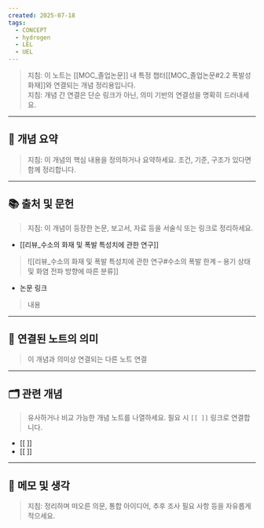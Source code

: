 ```yaml
---
created: 2025-07-18
tags:
  - CONCEPT
  - hydrogen
  - LEL
  - UEL
---
```

> 지침: 이 노트는 [[MOC_졸업논문]] 내 특정 챕터[[MOC_졸업논문#2.2 폭발성 화재]]와 연결되는 개념 정리용입니다.  
> 지침: 개념 간 연결은 단순 링크가 아닌, 의미 기반의 연결성을 명확히 드러내세요.  
---

## 🧩 개념 요약  
> 지침: 이 개념의 핵심 내용을 정의하거나 요약하세요. 조건, 기준, 구조가 있다면 함께 정리합니다.

---

## 📚 출처 및 문헌  
> 지침: 이 개념이 등장한 논문, 보고서, 자료 등을 서술식 또는 링크로 정리하세요.

- [[리뷰_수소의 화재 및 폭발 특성치에 관한 연구]]
>![[리뷰_수소의 화재 및 폭발 특성치에 관한 연구#수소의 폭발 한계 – 용기 상태 및 화염 전파 방향에 따른 분류]]
- 논문 링크
>  내용 

---

## 🔗 연결된 노트의 의미  
> 이 개념과 의미상 연결되는 다른 노트 연결

---

## 🗂 관련 개념  
> 유사하거나 비교 가능한 개념 노트를 나열하세요. 필요 시 `[[ ]]` 링크로 연결합니다.

- [[ ]]
- [[ ]]

---

## 💬 메모 및 생각  
> 지침: 정리하며 떠오른 의문, 통합 아이디어, 추후 조사 필요 사항 등을 자유롭게 적으세요.

